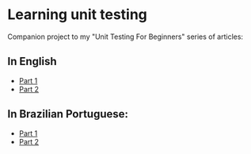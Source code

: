 # Learning unit testing

Companion project to my "Unit Testing For Beginners" series of articles:

## In English
 
- [Part 1](carlosschults.net/en/unit-testing-for-beginners-part1/)
- [Part 2](carlosschults.net/en/unit-testing-for-beginners-part2/)
  
## In Brazilian Portuguese:
 
- [Part 1](carlosschults.net/pt/testes-unitarios-iniciantes-parte1)
- [Part 2](carlosschults.net/pt/testes-unitarios-iniciantes-parte2)
